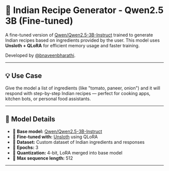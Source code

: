 

# 🍲 Indian Recipe Generator - Qwen2.5 3B (Fine-tuned)

A fine-tuned version of [Qwen/Qwen2.5-3B-Instruct](https://huggingface.co/Qwen/Qwen2.5-3B-Instruct) trained to generate Indian recipes based on ingredients provided by the user. This model uses **Unsloth + QLoRA** for efficient memory usage and faster training.

Developed by [@bnaveenbharathi](https://huggingface.co/bnaveenbharathi).

---

## 💡 Use Case

Give the model a list of ingredients (like "tomato, paneer, onion") and it will respond with step-by-step Indian recipes — perfect for cooking apps, kitchen bots, or personal food assistants.

---

## 🧠 Model Details

- 🔸 **Base model:** [Qwen/Qwen2.5-3B-Instruct](https://huggingface.co/Qwen/Qwen2.5-3B-Instruct)
- 🔸 **Fine-tuned with:** [Unsloth](https://github.com/unslothai/unsloth) using QLoRA
- 🔸 **Dataset:** Custom dataset of Indian ingredients and responses
- 🔸 **Epochs:** 3  
- 🔸 **Quantization:** 4-bit, LoRA merged into base model  
- 🔸 **Max sequence length:** 512

---
